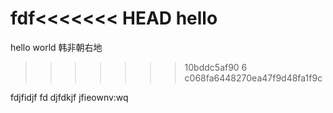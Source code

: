 
fdf<<<<<<< HEAD
hello
=======
hello world
韩非朝右地
>>>>>>> 10bddc5af90
6
c068fa6448270ea47f9d48fa1f9c

fdjfidjf fd
djfdkjf
jfieownv:wq

